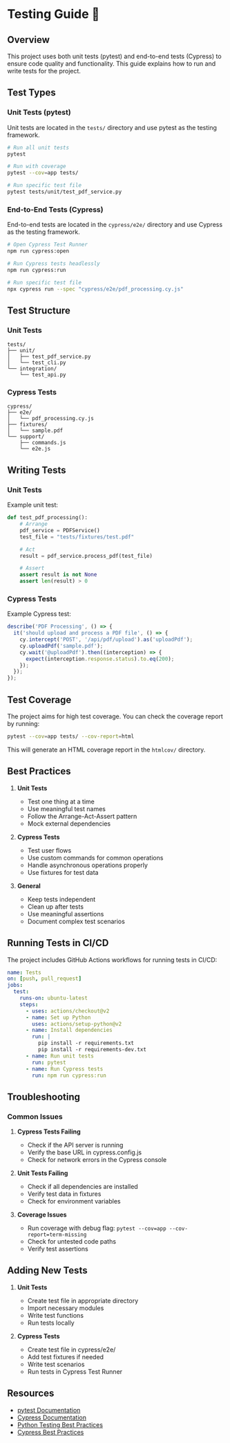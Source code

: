 # Testing Guide 🧪

## Overview

This project uses both unit tests (pytest) and end-to-end tests (Cypress) to ensure code quality and functionality. This guide explains how to run and write tests for the project.

## Test Types

### Unit Tests (pytest)

Unit tests are located in the `tests/` directory and use pytest as the testing framework.

```bash
# Run all unit tests
pytest

# Run with coverage
pytest --cov=app tests/

# Run specific test file
pytest tests/unit/test_pdf_service.py
```

### End-to-End Tests (Cypress)

End-to-end tests are located in the `cypress/e2e/` directory and use Cypress as the testing framework.

```bash
# Open Cypress Test Runner
npm run cypress:open

# Run Cypress tests headlessly
npm run cypress:run

# Run specific test file
npx cypress run --spec "cypress/e2e/pdf_processing.cy.js"
```

## Test Structure

### Unit Tests

```
tests/
├── unit/
│   ├── test_pdf_service.py
│   └── test_cli.py
└── integration/
    └── test_api.py
```

### Cypress Tests

```
cypress/
├── e2e/
│   └── pdf_processing.cy.js
├── fixtures/
│   └── sample.pdf
└── support/
    ├── commands.js
    └── e2e.js
```

## Writing Tests

### Unit Tests

Example unit test:
```python
def test_pdf_processing():
    # Arrange
    pdf_service = PDFService()
    test_file = "tests/fixtures/test.pdf"

    # Act
    result = pdf_service.process_pdf(test_file)

    # Assert
    assert result is not None
    assert len(result) > 0
```

### Cypress Tests

Example Cypress test:
```javascript
describe('PDF Processing', () => {
  it('should upload and process a PDF file', () => {
    cy.intercept('POST', '/api/pdf/upload').as('uploadPdf');
    cy.uploadPdf('sample.pdf');
    cy.wait('@uploadPdf').then((interception) => {
      expect(interception.response.status).to.eq(200);
    });
  });
});
```

## Test Coverage

The project aims for high test coverage. You can check the coverage report by running:

```bash
pytest --cov=app tests/ --cov-report=html
```

This will generate an HTML coverage report in the `htmlcov/` directory.

## Best Practices

1. **Unit Tests**
   - Test one thing at a time
   - Use meaningful test names
   - Follow the Arrange-Act-Assert pattern
   - Mock external dependencies

2. **Cypress Tests**
   - Test user flows
   - Use custom commands for common operations
   - Handle asynchronous operations properly
   - Use fixtures for test data

3. **General**
   - Keep tests independent
   - Clean up after tests
   - Use meaningful assertions
   - Document complex test scenarios

## Running Tests in CI/CD

The project includes GitHub Actions workflows for running tests in CI/CD:

```yaml
name: Tests
on: [push, pull_request]
jobs:
  test:
    runs-on: ubuntu-latest
    steps:
      - uses: actions/checkout@v2
      - name: Set up Python
        uses: actions/setup-python@v2
      - name: Install dependencies
        run: |
          pip install -r requirements.txt
          pip install -r requirements-dev.txt
      - name: Run unit tests
        run: pytest
      - name: Run Cypress tests
        run: npm run cypress:run
```

## Troubleshooting

### Common Issues

1. **Cypress Tests Failing**
   - Check if the API server is running
   - Verify the base URL in cypress.config.js
   - Check for network errors in the Cypress console

2. **Unit Tests Failing**
   - Check if all dependencies are installed
   - Verify test data in fixtures
   - Check for environment variables

3. **Coverage Issues**
   - Run coverage with debug flag: `pytest --cov=app --cov-report=term-missing`
   - Check for untested code paths
   - Verify test assertions

## Adding New Tests

1. **Unit Tests**
   - Create test file in appropriate directory
   - Import necessary modules
   - Write test functions
   - Run tests locally

2. **Cypress Tests**
   - Create test file in cypress/e2e/
   - Add test fixtures if needed
   - Write test scenarios
   - Run tests in Cypress Test Runner

## Resources

- [pytest Documentation](https://docs.pytest.org/)
- [Cypress Documentation](https://docs.cypress.io/)
- [Python Testing Best Practices](https://docs.python-guide.org/writing/tests/)
- [Cypress Best Practices](https://docs.cypress.io/guides/references/best-practices)